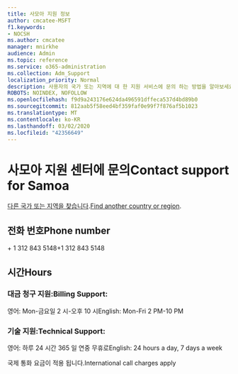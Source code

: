 ```yaml
---
title: 사모아 지원 정보
author: cmcatee-MSFT
f1.keywords:
- NOCSH
ms.author: cmcatee
manager: mnirkhe
audience: Admin
ms.topic: reference
ms.service: o365-administration
ms.collection: Adm_Support
localization_priority: Normal
description: 사용자의 국가 또는 지역에 대 한 지원 서비스에 문의 하는 방법을 알아보세요.
ROBOTS: NOINDEX, NOFOLLOW
ms.openlocfilehash: f9d9a243176e624da496591dffeca537d4bd89b0
ms.sourcegitcommit: 812aab5f58eed4bf359faf0e99f7f876af5b1023
ms.translationtype: MT
ms.contentlocale: ko-KR
ms.lasthandoff: 03/02/2020
ms.locfileid: "42356649"
---
```

# <a name="contact-support-for-samoa"></a><span data-ttu-id="5f756-103">사모아 지원 센터에 문의</span><span class="sxs-lookup"><span data-stu-id="5f756-103">Contact support for Samoa</span></span>

<span data-ttu-id="5f756-104">[다른 국가 또는 지역을 찾습니다](../contact-support-for-business-products.md).</span><span class="sxs-lookup"><span data-stu-id="5f756-104">[Find another country or region](../contact-support-for-business-products.md).</span></span>

## <a name="phone-number"></a><span data-ttu-id="5f756-105">전화 번호</span><span class="sxs-lookup"><span data-stu-id="5f756-105">Phone number</span></span>
<span data-ttu-id="5f756-106">+ 1 312 843 5148</span><span class="sxs-lookup"><span data-stu-id="5f756-106">+1 312 843 5148</span></span>

## <a name="hours"></a><span data-ttu-id="5f756-107">시간</span><span class="sxs-lookup"><span data-stu-id="5f756-107">Hours</span></span>
### <a name="billing-support"></a><span data-ttu-id="5f756-108">대금 청구 지원:</span><span class="sxs-lookup"><span data-stu-id="5f756-108">Billing Support:</span></span>

<span data-ttu-id="5f756-109">영어: Mon-금요일 2 시-오후 10 시</span><span class="sxs-lookup"><span data-stu-id="5f756-109">English: Mon-Fri 2 PM-10 PM</span></span>

### <a name="technical-support"></a><span data-ttu-id="5f756-110">기술 지원:</span><span class="sxs-lookup"><span data-stu-id="5f756-110">Technical Support:</span></span>

<span data-ttu-id="5f756-111">영어: 하루 24 시간 365 일 연중 무휴로</span><span class="sxs-lookup"><span data-stu-id="5f756-111">English: 24 hours a day, 7 days a week</span></span>

<span data-ttu-id="5f756-112">국제 통화 요금이 적용 됩니다.</span><span class="sxs-lookup"><span data-stu-id="5f756-112">International call charges apply</span></span>
